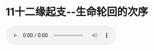 
# 11十二缘起支--生命轮回的次序

<audio controls src="https://s3.ap-northeast-1.wasabisys.com/hdcx/jmy/%e6%85%a7%e7%81%af%e7%a6%85%e4%bf%ae%e8%af%be/%e6%85%a7%e7%81%af%e7%a6%85%e4%bf%ae%e8%af%be%e7%ac%ac%e4%ba%8c%e5%86%8c/12%20%e5%8d%81%e4%ba%8c%e7%bc%98%e8%b5%b7%e6%94%af-%e7%94%9f%e5%91%bd%e8%bd%ae%e5%9b%9e%e7%9a%84%e6%ac%a1%e5%ba%8f.mp3" />

import TOCInline from '@theme/TOCInline';

<details>
<summary>目录</summary>
<TOCInline toc={toc} maxHeadingLevel='6' />
</details>

import Mypara from '@site/src/components/myp';

<Mypara />

## 一、精通十二缘起支的重要性

十二缘起支是佛教的一个重要思想。主要讲了在三界（欲界、色界、无色界）中，欲界的人或者其他胎生有情，经过前世 → 现世 → 后世的三个过程是如何发生的。也就是讲，我们来的时候是怎么来的，走的时候是怎么走的。

我们为什么要去了解“怎么来”“怎么走”的呢？因为，十二缘起就如同不停转动着的车轮，从不间断。我们虽然已经来了，但将来还是会这样走的，走了以后还会重头再来。在重新开始的时候，我们每一个人都应该有所准备。十二缘起支里所讲的内容是每个人都必须面临的，当面临这些问题的时候，该如何去解决，这是一个非常重要的课题。

十二缘起在《现观庄严论》里虽然是一个难题，但那些比较复杂的部分，我们在这里暂且不谈，目前只讲一些必须学习的关键性问题。

每个众生，都经历过成千上万轮的十二缘起。尽管如此，但在这些过程当中，由于我们没有做任何准备，所以至今它仍然没有停止。没有停止的最主要的原因就是，以前在经历十二缘起时，我们缺少了面对它的方法，以至于直到今天，问题一直未能解决。如果今天再不准备解决这个问题，那么轮回的循环是永远不会停止的，它是决不可能自动停下来的。所以，这是一个很重要的问题。

我们不是自愿来的，更不是自愿走的。走的时候谁都不愿意，即使不愿意也得走。众生走时是不自愿、不自由的。同样，众生来时也是不自愿、不自由的。如果那时可以自由选择，就没有一个众生愿意去作牛、作马，但是，我们却经常看到这些可怜的生命。如果真有自由可言，那么，它们肯定会选择做人间的国王，或是天堂的帝释天王等等，而不可能选择作牛、作马。这就充分说明了，生命来的时候不是自由、自愿的，愿意也得来，不愿意也得来，为什么呢？

这不是上帝的安排，佛教并不承认人格化的上帝。但是，我们会尊重各个教派，包括外道和无神论的观点。

有些人也许觉得这话有些过分，因为无神论认为“不存在轮回”“不存在因果”，这种断见怎么能够去尊重呢？

其实，这个问题在佛经上早已提出。佛经上的答案是什么呢？答案就是，无神论虽然是不正确的，但是，无神论者至少还对生命进行了思考，从这一点来看，他们比起像畜牲一样只知道吃喝，其他什么都不管，对生命和轮回持无所谓的态度，完全不进行思维的那种人还是要好一点。

好在哪里呢？不错，虽然目前持断见者尚未找到真理，但是通过思维的方式，他的见解也会逐渐地转变，这是有可能的。所以，佛教也尊重断见派。而常见派本身就要求信徒行善，所以肯定是要尊重的。不论显宗还是密宗都是这样看待外道的。但是，对于他们的观点，我们仅止于尊重而已，却并不承认。我们承认什么呢？

我们承认的，就是前面提到的，众生是在不自由的情况下来，在不自由的情况下走。为什么不愿意走还是得走，不愿意来还是得来呢？这是有因缘的，而因缘是可以改善的，因为它是有为法。

宿命论认为，一切都是命中注定的，一旦注定了，在任何情况下都不能改变，这是一种外道的观点，佛教却不承认。佛教的观点是：虽然定业是有的，但是所谓的定业也不是没有办法改变，若能证悟空性，或者能励力忏悔，则定业也会发生变化。正因为一切有为法都不是命中注定的，而是可以改善、可以转变、可以控制的，所以，我们要去了解十二缘起。不了解十二缘起支，实际上就是不了解我们自己。

世俗间所谓的伟人，如很多得到诺贝尔奖的、令人尊敬的专家学者，其实他们也只是精通了一些狭窄范畴里的知识，却根本不了解自己，更不了解心的奥秘。现在，我们去了解十二缘起，并非出于好奇，就是为了解决问题。

首先，我们要找出众生总是身不由己地穿梭于六道之间的根源到底是什么。根源找到了，就要去消灭它，只有这样才是真正地找到了解脱轮回的出路。

## 二、十二缘起支的内容概述

下面简要地介绍一下十二缘起支的内容。

十二缘起支，有小乘的观点和大乘的观点；在大乘的观点中，又有唯识和中观两种观点；在小乘的观点中也有一切有部和经部的两种观点。所有这些观点，只在细节上有些不同，而在关键问题上都是一致的。我们不讲细节上的差异，只讲它们之间相同的根本问题。

在佛经里将十二缘起支分成三个阶段：第一个阶段是前世；第二个阶段是现世；第三个阶段是来世。

### 1、前世阶段

在十二缘起支中，哪些是属于前世阶段的呢？十二缘起支中的第一支叫作无明支，第二支叫作行支，“行”的涵义是什么？因为有了无明和烦恼，就会产生一些身、语、意的行动，造作善和不善的业，这些善恶的业就叫作行。第三支叫作识支，它既可以放在前世，也可以放在现世。按一般的讲法，识支可以纳入现世，故而前世阶段只有无明支和行支。

### 2、现世阶段

第一个是识缘起支，第二个是名色缘起支，第三个是入缘起支，第四个是触缘起支，第五个是受缘起支。这五支是属于现世阶段的。

然后再加上爱缘起支，爱就是凡夫的贪欲；取缘起支，取就是为了满足贪欲而作的行为；有缘起支，有就是轮回的因，即善恶之业，三界、三有是同一个意思，是它的果。这三支虽然属于现世，却是后世的因。前面的五支，再加上这三支一共八支，都属于现世阶段。

### 3、来世阶段

下一世只有两个缘起支，第一个是生缘起支，第二个是老死缘起支，老和死不分开合为一支。为什么其他都是分开的，只有这两个不分开呢？那是因为有些人是老了以后才死，也有些人尚未老就死了，究竟是先老抑或先死，这是谁也说不清楚的，所以把这两个放在一起。

以上一共十二支，分成三个阶段。

## 三、缘起还灭的锁钥

有无明就有行，有行就有识，乃至有生就有老死。前前为因，有了前前的因，就会产生后后的果，这就叫作缘起的流转。若无明停止，则行自然停止，行停止则识停止，识停止则名色停止，乃至生停止则老死停止，这就叫作缘起的还灭。缘起流转是轮回，缘起还灭是解脱。

现在我们正在经历的是缘起的流转，而我们需要做的是缘起的还灭。缘起还灭则解脱，缘起流转则轮回。还灭和流转的最关键问题在哪里呢？就是在第一支无明支上。只要我们有无明，其他的就都不可能停止。打个比方，若有火车头，后面的车厢就会跟着走；若火车头停下来，或是根本没有车头，后面的车厢就不可能走。同样的，若十二缘起中的第一个无明支不停下来，后面的就不会停止；无明支若是停下来了，后面的也就无法继续，所以就会解脱。追根究底，还是要推翻无明，断除无明。

譬如，做恶梦的时候，我们会感到和白天一样的恐怖和痛苦，那是为什么呢？有了睡眠就产生梦境，但是，给我们带来影响和痛苦的并非梦境，而是我们的执着，是因为我们把梦境当成实有而导致的。如果做梦时不把梦境当真，那么虽然有梦境的现象，却不可能导致这些恐惧和痛苦。

同样的，在我们流转轮回的时候，为什么会有这么多痛苦呢？就是由于一种执着：原本是如幻如梦的东西，我们却把它当成真实的，所以就有了那么多痛苦。如果我们能够回头，能够证悟它是不实在的、如幻如梦的，这些恐惧、痛苦就都会消失。轮回虽然不一定会立即停止，但从此以后，它也开始逐渐地消失。譬如做恶梦时，如果我们知道自己在作梦，那么，虽然梦境尚未停止，依然在梦中，但是梦里的恐惧和痛苦就会一下子消失。在梦中证悟梦境是虚幻的，所以这一切就都停下来了。现在我们正在轮回的大梦里，如果能从中苏醒过来，也就是说，如果能证悟一切是空性的，那么，后面的流转也都会停止。

最关键的还是无明，无明就是愚痴，有了这样错乱的观点之后，我们就会把所见、所闻都当成真实的，而正是这种实执，才给我们带来了很多痛苦。菩萨证悟之后，精通了一切所见、所闻都是如幻如梦的，所以就没有了痛苦。正因为他没有执着，没有痛苦，所以才能在乃至轮回未空之间待在这里度化众生；如果他有执着，也同样会有痛苦，那么，他就无法做到永在轮回度化众生了。所以，首先最为关键的问题，还是得断除无明。

断除无明的方法，简单地讲就是：第一个是出离心，第二个是菩提心，第三个最关键的，当然是证悟空性。证悟空性最具体的、如骨髓一般最精华的修法，就是人无我和法无我的修法，不会再有其他的。虽然从理论上讲，还有更多的推理方法，但具体的修法就这两个。这些可以作为前期的修法，为今后修大圆满铺路奠基，最终当然还是要用大圆满的修法来解决问题，这是最好的、最快的、最容易成功的，所以，首先要推翻无明，也就是推翻人我执和法我执。

## 四、三个阶段及两重因果

实际上，在十二缘起支当中有两重因果，但是划分时，并不是将十二缘起分成前后两世，而是分成了三个阶段。

### 第一重因果叫作“能引”和“所引”

在两重因果中，第一重因果叫作“能引”和“所引”。为什么叫作“能引”和“所引”呢？所谓“引”，是指引来了后世的五蕴，也就是，若没有前面的因缘，后面的因缘就不会产生，后面的缘起支是由它们引来的，所以叫做“能引”。“所引”是指被“能引”所引来的那些因缘，所以叫做“所引”。

### 第二重因果是“能成”和“所成”

即如果没有这些因，则后世的五蕴是不可能成立的，因为有这些因，所以就有这些果，因叫作“能成”，果叫作“所成”。

佛所讲的十二缘起支的分别方法，考虑得非常周到缜密，有充分的证据和特殊的意义。在这里我们只是大概地讲一讲，为什么要分三个阶段？前一世为什么只有两个缘起支，而没有其他的？后一世为什么也只有两个缘起支，没有其他的？实际上，这十二个缘起支在每一世中都有。为什么要这样区分呢？这些都是有意义的。

### 第一个阶段：前世

有了无明，就产生了人我执；因为有了人我执，就希望自己能够快乐；为了得到快乐，就需要很多能够产生快乐的事物；在去争取这些事物的过程中，就会伤害到其他的人，所以会造业，可能造善业，也可能造恶业。这样就产生了第二个行缘起支。行就是善恶的业。

前面讲到，属于现世阶段的有识、名色、触等八个缘起支，其实前世也有这八支，但前世阶段为什么不讲这些呢？因为，这八支并不很重要，主要的是无明支和行支。八支中的爱支、取支、有支实际上就是无明支和行支，只是名字不一样而已；其他的识支、名色支等五支，都不是很关键的问题。今天我们会做这样的一个人，不是因为前世有了识、名色、入、触、受，而完全是因为前世有无明，又因无明而造业的缘故。正是因为这两个缘起，所以才有了今生一大堆的痛苦。这就是为什么前世阶段没有提及其他的，只讲了这两个缘起支的原因。

后世我们转世时，也有识、名色、入、触、受等八支，为什么后世只说生支、老死支，也不说这些呢？因为老和死就是生支的过患。我们生下来之后有什么过患呢？有老和死的过患。正是为了让我们了解下一世投生的过患，所以只说老死。

### 第二个阶段：现世

现世的第一支是识支。中阴身的心识融入父母受精卵的时候，第一刹那的意识（神识）叫作识缘起支，它只有一刹那，没有第二、第三刹那，第二、第三、第四刹那就属于名色支了。

另外一种说法是，如果建立阿赖耶识，那么，识缘起支就是阿赖耶识。但不建立阿赖耶识的小乘不这么认为，他们认为识就是心识。无论是心识也好，阿赖耶识也好，投胎第一刹那的心就叫作识。

第二支是名色，是从住胎的第二刹那开始算起的。在受精卵逐渐演变形成人体的过程初期，只有胎形，尚未形成真正的身体，只可以称作人体的一种因而已，这就叫作色支（物质）。那名是什么呢？在《具舍论》里讲，名就是在住胎初期和意识相关的受、想、行（精神）。所有的意识也好，眼识等前五识也好，都不离开受、想、行，这些就叫作名。为什么叫作名呢？譬如说，人的名字也好，物质的名字也好，都没有像物质一样的阻碍，一个事物可以有三、四个名字，它们相互之间是毫无质碍的。同样的，受、想、行也是没有阻碍（非物质）的，它们是心识的一个过程，所以叫作名。

佛教中讲的人住胎的五个阶段，在《具舍论》乃至大圆满的续部里都提到过。尤其是在大圆满的续部里，连这五个阶段的细节都讲得非常清楚。这些经论虽然没有用“细胞”这个名词，实际上却讲到了细胞组合又分裂、分裂又组合的详细而复杂的过程。这种讲法令学医的人感到非常惊讶，因为这和现代医学的说法相当吻合。其中从投胎的第二刹那起，直至尚未形成眼根、耳根等六根之前的这个住胎阶段就叫作名色支，在此期间有一段漫长的过程。

第三支是入支，也可以说处支，在十二缘起支中用“入”字。入是指眼根、耳根、鼻根等五根刚刚开始形成，虽然逐渐在发育成熟，但是眼睛还看不到东西，耳朵还听不到声音，......，六根尚无法接触到六尘的阶段，这个过程叫作入支。

第四支是触，就是接触（聚合），是指眼根、耳根、鼻根等五根都已经成熟，不仅是成熟，而且能够接触到外境的阶段。为什么叫作触呢？例如，在这一阶段中，在具备了三种缘：第一是耳根；第二是声音；第三是耳识，并且在这三者结合以后，耳朵就可以听到外面或母胎内的声音，而且能够辨别声音的大小。能够辨别外境的这种能力就叫作触，这也是一个比较长的过程。

第五支是受。在有了接触以后，就有了痛苦、快乐的感受，这些苦乐感受就叫作受支。受是指从能够辨别苦乐感受的因开始，逐渐成长，直到造业之前的这一阶段。小孩子虽然也会造业，但大体而言，像成人那样为了自己的生存而去造业的情形，在孩提时代还是比较少的。这一期间有十几年，这一过程叫作受缘起支。

前面提到了两重因果，以上讲的七个缘起支就是其中的一重：无明和行叫作“能引”，它会引起现世的识、名色、入、触、受。什么是“所引”呢？所引就是识、名色、入、触、受，它是由前世的无明和行蕴引起的。这就是第一重因果。

然后就是爱支，爱就是喜爱世间圆满的贪欲心，在佛经中十二缘起支上用的就是“爱”这个字，意思就是贪欲。

爱之后就是取，取是什么意思呢？取就是为了自己的生存、生活而去做很多营生的事情，它也属于业。因为这样做又会造业，又在准备下一世再回来的因素。现在社会上大多数的成年人天天都在做的，就叫作取。譬如做生意，在做生意的过程中，会骗钱、打妄语、参与竞争，在竞争的时候，有意无意之间又会造成很多伤害，做这些就是在造业。

接着就是有支，有可以作两种解释：一是轮回；一是轮回的因，此处解释为轮回的因。轮回的因和行支是一样的，只是用词不同而已，实际上是一回事。行支是上一世造的业，同时又是这一世的因；有是这一世造的业，同时又是下一世的因。有支就是善、恶的业。

因为有了爱（贪欲）以后，就会有取和有，也就是去造业。若是这样，下一世再来轮回的因就已经非常完整了：第一个是爱，第二个是取，第三个是有。如此一来，我们下一世肯定要轮回了。因为，因已经全部具备，怎么可能没有果呢？肯定是有果的。这三支是指从能够造作非梵行，到生命结束之间的过程。以上所讲的，是这一世的八个缘起支。

### 第三个阶段：来世

然后是下一世的生。生是什么呢？生就是前面讲的识，也就是投胎的第一刹那，这两个是一样的，只是用词不同而已。

接下来是老死，前面所讲的从名色到受之间的全过程都包含在老和死里。

以上这些就叫作十二缘起支。其中现世的爱、取、有这三个缘起支叫作“能成”，而后世的生和老死叫作“所成”，这就是第二重因果。

## 五、区分两重因果的意义

轮回的因有远因和近因；轮回的果也有远果和近果。远因是什么呢？远因是前世的无明和前世造的善恶业。近因是什么呢？近因是指现世的爱、取、有。远果是指后世的生和老死，而近果是指现世从识到受的五个缘起支。

即使有远因，但是如果近因不具足，也是不会投胎的。也就是说，虽然我们有了前世的因--无明和行支，但是若能在这一世中修行成就，没有了爱缘起支，彻底地断除了对轮回的贪欲心，那么，即使在往昔所造恶业尚未完全清净的情况下，下一世也不会再投胎转世了。

经书里面讲，木车有两个车轮，若缺少了其中一个车轮，车就没有办法行走；同样的，即使以前所有的这些因都存在，但若缺少了贪欲，就不能转世了。

粗大的贪欲可通过出离心来解决，细微的当然要通过人无我的修法来解决。

阿罗汉有远因，但是没有近因--爱支（贪欲），因为贪欲属于烦恼，而阿罗汉已断尽所有的烦恼。他这一世因为前世的因缘，也会感受很多果报，在《百业经》等经书里讲了很多阿罗汉受报的公案。尽管如此，下一世他却不会再入轮回，因为他没有了贪欲。就是为了让我们了解这些，所以才把十二缘起支分成两重因果。

有人会提出质疑：那么，很多高僧大德已经成就了，为什么还有违缘？还有病痛呢？

这有两个可能性。一个可能性可以从十二缘起中看出，虽然高僧大德们这一生修得非常好，已经断除了烦恼，但以前他们曾经是凡夫，不要说一般的高僧大德，连释迦牟尼佛未成佛前也做过凡夫，是凡夫就一定会造业，而因果是永远不会错乱、不会虚误的。所以，即使是高僧大德，只要他的远因还没有了结、没有还清，那么，这一世他也会感受很多痛苦。但是，感受这些痛苦是他从无始以来到现在，在整个生命循环当中的最后一次。

我们都知道龙树菩萨的故事。乐行国王的太子到他面前索取他的头，龙树菩萨说：“你自己砍断带走吧。”太子用宝剑无论怎么砍他的颈部，都好象在虚空中挥舞般无法砍断。龙树菩萨就说：“我在五百世以前，就已完全清净了兵器砍割的异熟果报，但我曾经在割吉祥草时杀害小虫的异熟果报还未清净，所以用吉祥草可以砍断我的头。”太子割下一根吉祥草，用它砍断了龙树菩萨的头。也就是说，即使像龙树菩萨这么高境界的人，也还是会受因果报应的。所以，一个可能性是，这些高僧大德、成就者们也许还有最后的一些果报尚未了结。

另一个可能性，可以从下面的例子中看出。释迦牟尼佛成佛以后，本来不可能再受任何因果报应，但是，佛陀为了让世人明白因果不虚之理，仍然会示现生病。例如，舍卫城的恶生国王向释迦牟尼佛的故乡进攻，杀死了七万七千释迦族人，当时，整个城市的街道遍布“鲜血”。因为恶生国王下令，只有当城市的街道上鲜血横流的时候，才能停止杀戮。最后没办法，他的手下只好把很多红色染料倒在水中，把水煮成赤色，并倾倒在道路上，看上去就像血流成河一样，恶生国王这才满意。就在那个时候，释迦牟尼佛的头也开始痛起来，这是为什么呢？因为，释尊前生和那些族人共同造过恶业，佛也说：“因彼恶业，虽然我已证得无上菩提，却仍要感受头痛苦报。如果我没有获得如此圆满的功德，那么今天也会被恶生王杀死。”这当然是不可能的，佛是为了让人们相信因果的存在才示现头痛的。

另外，据《律经》记载：在二千多年前的古印度，冬天气候很寒冷，刮风时连竹子都会裂开。当时，很多比丘都因没有鞋、帽御寒而生病，佛也因此而生过病，生病时也会吃药。有一次佛背疼，就请迦叶比丘念经，这种情况也是有的。但这些都是不可能的，只是一种示现而已。

因为有这些疑问存在，佛就把十二缘起支分开，成为二重因果。在因果问题上连很多学佛的人都是很迷糊的，根本不了解，那教外人士就更不用说了。虽然根本不懂因果是什么，但是很多人胆子却很大，还是敢于驳斥、批判。如果连因果是什么都不了解，那他驳斥什么？批判什么呢？但是，在众生业力现前的时候，他会有一股莫名的动力和勇气。在某些情况下，魔鬼、魔障也会赐给他们勇气。

在两重因果分开以后，因果、轮回的道理就显露出来：“能成”主要是欲望，欲望断除之后，就不再有下一世。

## 六、依十二缘起，反观自省，精进修行

现在我们看看自己，十二缘起支中哪一支没有呢？一支也不少。既然都有，那么下一世继续轮回的准备就已经做得非常充分了，所以我们一定会回来的。回来的时候会回到什么地方，那可就说不定了，得看善恶业的轻重。若是善轻恶重，则回到恶趣；若是善重恶轻，则回到天趣、人趣，但是，在短暂的利乐过去以后，终究还是会堕落的。从长远的角度来看，再怎么反反复复作人或天人，也没有多大意义，在没有完成了脱生死的任务之前，我们始终是不太安全的，随时随地都有可能堕入恶趣。这并不是某些外道所讲的世界末日或审判之类，也不是吓唬人的话，而是轮回中的实际情况。

基本上，我们对于生命两头的认知是比较模糊的，但是现在透过十二缘起支，我们知道了自己是怎么来的，怎么走的，对于生命的两头有了比较清楚的概念：我们虽然不知道前世自己是人还是其他的什么，但前世一定是有无明的、是有业力的；也不知道后世自己要往哪里去，然而后世一定会有生，会有老和死，这是肯定的。

如果不愿意这样下去，就要将十二缘起还灭。该怎样去还灭呢？烧香、拜佛、念咒可以做到吗？它们也可以成为还灭十二缘起支的一种因缘，但并不是主要的，主要的是什么呢？是修慈悲心？还是修不净观呢？它们也无法解决根本的问题。根本的问题最后只有依靠证悟空性才能解决。若能证悟空性，则远因、近因都会停下来；若远因和近因都停下来了，则远果和近果也都会停下来。譬如，一栋高楼若地基有问题，则整栋大楼都会倒塌；同样的，首先我们要去破坏无明，把无明消灭之后，整个以无明为基础的轮回大厦也都会垮下来。

这个道理只有佛才知道。生死、轮回、因果、意识的本性等等这一切的真相，不仅二、三千年前的那些外道修行人没有掌握，包括现代的科学家和哲学家也不可能了解。所以，他们在这个领域里不是权威，既然他们完全不了解真相，那么，他们又能批判什么呢？

依靠现代的仪器，是没有办法来证明和推导人的内心世界的。譬如，一个人在哭的时候，用摄影机可以拍到他正在流泪，发出哭声，外在的表情是可以拍下来的，影片里也看得出来。但拍不下来的，是他在想什么，他是高兴激动地哭，还是伤心地哭，这在影片里是看不出来的。所以，内在的感受、精神，是无法透过仪器直接了解的。同样的，虽然透过仪器的扫描可以看出，人在痛苦或快乐的时候，大脑中的某些部位会有异常的脑波产生，但是，我们却无从了知这些脑波产生的缘由。除非这人亲自说：“我当时很高兴”，我们才会知道某种异常的脑波是高兴的反应，并由此确定人在高兴的时候脑部会有这种现象发生。如果任何人从未说起他当时的情感，光靠仪器能够知道吗？不能。所以说，人生命中的这些最关键的精神层面的感受，是没法透过仪器拍下来、扫描出来的。所以，这些人自以为了解这个领域，其实根本就不了解，连心理学家们也不得不承认，他们对这个领域的认知是十分有限的。

因此，在这一领域中，我们唯一可信的就是佛陀的教言。因为其中的真谛惟佛了知。这从何而知呢？我们经常看到，很多修行人就是按照这些方法修行成就的。由此可见，这确实是正知正见，是一条正确的道路。

那么，现在我们的任务是什么呢？就是要断除、破坏第一缘起支。在没有破坏它的基础上，磕头、念经、做功德，虽然可以在轮回中享受一些善报，但它们和第一缘起支没有直接的冲突，所以无法破坏它。要是不愿意流转，那就得用一个和它有直接冲突，并且是非常锐利的工具去破坏它，这个工具就是证悟无我的智慧，这是很重要的。

说来说去，做的时候还是要从出离心、菩提心，最后是空性着手。除了这三个之外没有第四个，这三个中缺少任何一个都不行，不多不少就需要这三个，这三个就足以推翻第一缘起支。只要破坏了第一缘起支，其他的就会像多米诺骨牌一样塌下来，这是非常重要的。

在家居士修行的时间相对要少一些，但是即使再忙，每天早上一个小时，晚上一个小时的修法是必须的，决不可能连这点时间都没有。如果修行，就从出离心起修，出离心修得差不多的时候，再修菩提心。出离心和菩提心这两个都修好之后，我们可以把中观的修法作为前期修法。最后正式的修法，如果愿意的话，可以考虑密宗的修法，这是很快的；如果不想修密宗，因为要修密宗就得接受密宗的灌顶，接受灌顶就需要守戒，如果认为无法守密乘戒，那也可以只修显宗的修法，这样也同样可以解脱，只是速度不是很快。

这些是每一个人都必须要做的事，而且是非常重要的事。如果这一世虽然知道了这些道理，修法也都掌握得清清楚楚，但仍然不修行的话，那么对每一个人来说，都是非常大的损失。譬如，一个作生意的人亏损了几万、几十万，大家都觉得损失很大，但是，钱这次亏了，下一次还可以挣回来；修法却不是这样，若这一次不修，下一次是否还有这样的机会，就很难说了！

这些关键问题，我们已经反反复复地强调多次了，我想很多人都应该十分清楚了。清楚之后就要珍惜，就要起修。惟有这样，才能解决生死问题；惟有这样，才不但能度自己，而且也能度其他众生，这是非常有意义的。
